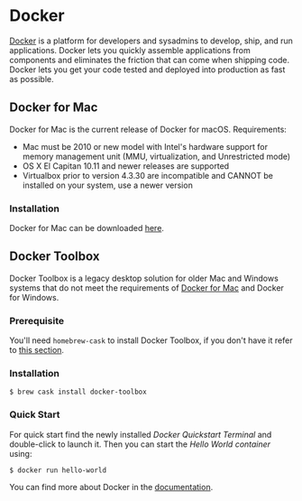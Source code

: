 # Docker
[Docker](https://docs.docker.com) is a platform for developers and sysadmins to develop, ship, and run applications. Docker lets you quickly assemble applications from components and eliminates the friction that can come when shipping code. Docker lets you get your code tested and deployed into production as fast as possible.

## Docker for Mac
Docker for Mac is the current release of Docker for macOS. Requirements:
- Mac must be 2010 or new model with Intel's hardware support for memory management unit (MMU, virtualization, and Unrestricted mode)
- OS X El Capitan 10.11 and newer releases are supported
- Virtualbox prior to version 4.3.30 are incompatible and CANNOT be installed on your system, use a newer version

### Installation
Docker for Mac can be downloaded  [here](httpsL//https://docs.docker.com/docker-for-mac/install/).

## Docker Toolbox
Docker Toolbox is a legacy desktop solution for older Mac and Windows systems that do not meet the requirements of [Docker for Mac](https://docs.docker.com/docker-for-mac/) and Docker for Windows.

### Prerequisite
You'll need `homebrew-cask` to install Docker Toolbox, if you don't have it refer to [this section](/mac-setup/Homebrew/Cask.html).

### Installation

    $ brew cask install docker-toolbox

### Quick Start

For quick start find the newly installed _Docker Quickstart Terminal_ and double-click to launch it. Then you can start the _Hello World container_ using:

    $ docker run hello-world

You can find more about Docker in the [documentation](https://docs.docker.com/).
